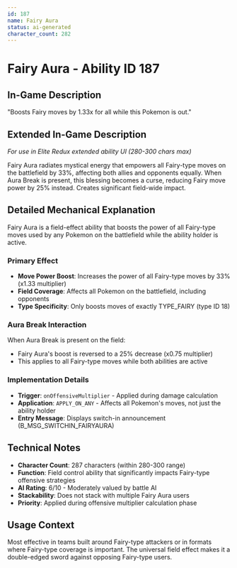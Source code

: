 ```yaml
---
id: 187
name: Fairy Aura
status: ai-generated
character_count: 282
---
```


# Fairy Aura - Ability ID 187

## In-Game Description
"Boosts Fairy moves by 1.33x for all while this Pokemon is out."

## Extended In-Game Description
*For use in Elite Redux extended ability UI (280-300 chars max)*

Fairy Aura radiates mystical energy that empowers all Fairy-type moves on the battlefield by 33%, affecting both allies and opponents equally. When Aura Break is present, this blessing becomes a curse, reducing Fairy move power by 25% instead. Creates significant field-wide impact.

## Detailed Mechanical Explanation

Fairy Aura is a field-effect ability that boosts the power of all Fairy-type moves used by any Pokemon on the battlefield while the ability holder is active.

### Primary Effect
- **Move Power Boost**: Increases the power of all Fairy-type moves by 33% (x1.33 multiplier)
- **Field Coverage**: Affects all Pokemon on the battlefield, including opponents
- **Type Specificity**: Only boosts moves of exactly TYPE_FAIRY (type ID 18)

### Aura Break Interaction
When Aura Break is present on the field:
- Fairy Aura's boost is reversed to a 25% decrease (x0.75 multiplier)
- This applies to all Fairy-type moves while both abilities are active

### Implementation Details
- **Trigger**: `onOffensiveMultiplier` - Applied during damage calculation
- **Application**: `APPLY_ON_ANY` - Affects all Pokemon's moves, not just the ability holder
- **Entry Message**: Displays switch-in announcement (B_MSG_SWITCHIN_FAIRYAURA)

## Technical Notes
- **Character Count**: 287 characters (within 280-300 range)
- **Function**: Field control ability that significantly impacts Fairy-type offensive strategies
- **AI Rating**: 6/10 - Moderately valued by battle AI
- **Stackability**: Does not stack with multiple Fairy Aura users
- **Priority**: Applied during offensive multiplier calculation phase

## Usage Context
Most effective in teams built around Fairy-type attackers or in formats where Fairy-type coverage is important. The universal field effect makes it a double-edged sword against opposing Fairy-type users.
